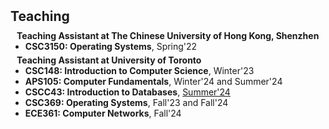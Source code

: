 <h1 id="teaching"></h1>

<h2 style="margin: 50px 0px 10px;">Teaching</h2>

<h4 style="margin:0 10px 0;">Teaching Assistant at The Chinese University of Hong Kong, Shenzhen</h4>

<ul style="margin:0 0 5px;">
  <li><strong>CSC3150: Operating Systems</strong>, Spring'22</li>
</ul>

<h4 style="margin:0 10px 0;">Teaching Assistant at University of Toronto</h4>

<ul style="margin:0 0 5px;">
  <li><strong>CSC148: Introduction to Computer Science</strong>, Winter'23</li>
  <li><strong>APS105: Computer Fundamentals</strong>, Winter'24 and Summer'24</li>
  <li><strong>CSCC43: Introduction to Databases</strong>, <a href="https://fardatalab.org/courses/cscc43-summer2024.html">Summer'24</a></li>
  <li><strong>CSC369: Operating Systems</strong>, Fall'23 and Fall'24</li>
  <li><strong>ECE361: Computer Networks</strong>, Fall'24</li>
</ul>

